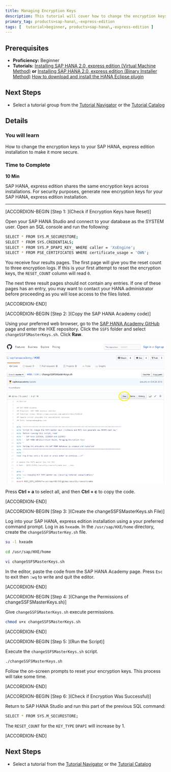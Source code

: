 ```yaml
---
title: Managing Encryption Keys
description: This tutorial will cover how to change the encryption keys to your SAP HANA, express edition installation.
primary_tag: products>sap-hana\,-express-edition
tags: [  tutorial>beginner, products>sap-hana\,-express-edition ]
---
```


## Prerequisites  
 - **Proficiency:** Beginner
 - **Tutorials:** [Installing SAP HANA 2.0, express edition (Virtual Machine Method)](https://www.sap.com/developer/tutorials/hxe-ua-installing-vm-image.html) **or**
 [Installing SAP HANA 2.0, express edition (Binary Installer Method)](https://www.sap.com/developer/tutorials/hxe-ua-installing-binary.html)
 [How to download and install the HANA Eclipse plugin](https://www.sap.com/developer/tutorials/hxe-howto-eclipse.html)


## Next Steps
 - Select a tutorial group from the [Tutorial Navigator](https://www.sap.com/developer/tutorial-navigator.html) or the [Tutorial Catalog](https://www.sap.com/developer/tutorial-navigator.tutorials.html)

## Details
### You will learn  
How to change the encryption keys to your SAP HANA, express edition installation to make it more secure.

### Time to Complete
**10 Min**

SAP HANA, express edition shares the same encryption keys across installations. For security purposes, generate new encryption keys for your SAP HANA, express edition installation.

---

[ACCORDION-BEGIN [Step 1: ](Check if Encryption Keys have Reset)]

Open your SAP HANA Studio and connect to your database as the SYSTEM user. Open an SQL console and run the following:

```bash
SELECT * FROM SYS.M_SECURESTORE;
SELECT * FROM SYS.CREDENTIALS;
SELECT * FROM SYS.P_DPAPI_KEY_ WHERE caller = 'XsEngine';
SELECT * FROM PSE_CERTIFICATES WHERE certificate_usage = 'OWN';
```

You receive four results pages. The first page will give you the reset count to three encryption logs. If this is your first attempt to reset the encryption keys, the `RESET_COUNT` column will read `0`.

The next three result pages should not contain any entries. If one of these pages has an entry, you may want to contact your HANA administrator before proceeding as you will lose access to the files listed.


[ACCORDION-END]

[ACCORDION-BEGIN [Step 2: ](Copy the SAP HANA Academy code)]

Using your preferred web browser, go to the [SAP HANA Academy GitHub](https://github.com/saphanaacademy) page and enter the HXE repository. Click the `SSFS` folder and select `changeSSFSMasterKeys.sh`. Click **Raw**.

![SAP HANA Academy GitHub](github_page.png)

Press **Ctrl + a** to select all, and then **Ctrl + c** to copy the code.


[ACCORDION-END]

[ACCORDION-BEGIN [Step 3: ](Create the changeSSFSMasterKeys.sh File)]

Log into your SAP HANA, express edition installation using a your preferred command prompt. Log in as `hxeadm`. In the `/usr/sap/HXE/home` directory, create the `changeSSFSMasterKey.sh` file.

```bash
su -l hxeadm
```

```bash
cd /usr/sap/HXE/home
```

```bash
vi changeSSFSMasterKeys.sh
```

In the editor, paste the code from the SAP HANA Academy page. Press `Esc` to exit then `:wq` to write and quit the editor.


[ACCORDION-END]

[ACCORDION-BEGIN [Step 4: ](Change the Permissions of changeSSFSMasterKeys.sh)]

Give `changeSSFSMasterKeys.sh` execute permissions.

```bash
chmod u+x changeSSFSMasterKeys.sh
```


[ACCORDION-END]

[ACCORDION-BEGIN [Step 5: ](Run the Script)]

Execute the `changeSSFSMasterKeys.sh` script.

```bash
./changeSSFSMasterKeys.sh
```

Follow the on-screen prompts to reset your encryption keys. This process will take some time.


[ACCORDION-END]

[ACCORDION-BEGIN [Step 6: ](Check if Encryption Was Successful)]

Return to SAP HANA Studio and run this part of the previous SQL command:

```bash
SELECT * FROM SYS.M_SECURESTORE;
```

The `RESET_COUNT` for the `KEY_TYPE` `DPAPI` will increase by 1.


[ACCORDION-END]


## Next Steps
- Select a tutorial from the [Tutorial Navigator](https://www.sap.com/developer/tutorial-navigator.html) or the [Tutorial Catalog](https://www.sap.com/developer/tutorial-navigator.tutorials.html)
